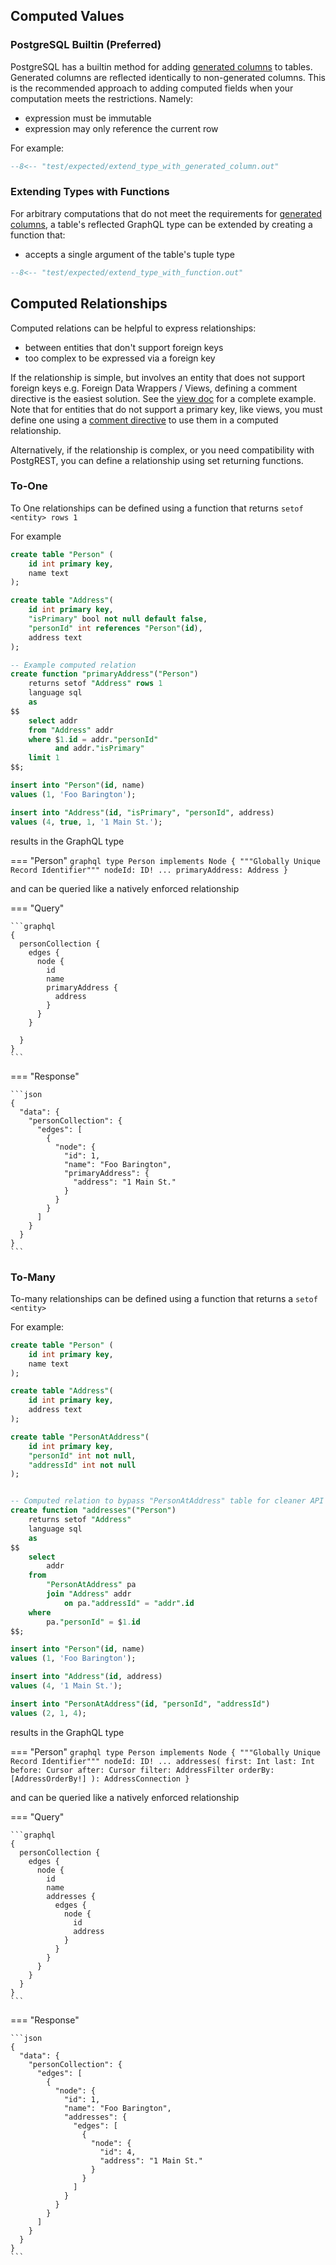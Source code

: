 ## Computed Values

### PostgreSQL Builtin (Preferred)

PostgreSQL has a builtin method for adding [generated columns](https://www.postgresql.org/docs/14/ddl-generated-columns.html) to tables. Generated columns are reflected identically to non-generated columns. This is the recommended approach to adding computed fields when your computation meets the restrictions. Namely:

- expression must be immutable
- expression may only reference the current row

For example:
```sql
--8<-- "test/expected/extend_type_with_generated_column.out"
```


### Extending Types with Functions

For arbitrary computations that do not meet the requirements for [generated columns](https://www.postgresql.org/docs/14/ddl-generated-columns.html), a table's reflected GraphQL type can be extended by creating a function that:

- accepts a single argument of the table's tuple type

```sql
--8<-- "test/expected/extend_type_with_function.out"
```


## Computed Relationships

Computed relations can be helpful to express relationships:

- between entities that don't support foreign keys
- too complex to be expressed via a foreign key

If the relationship is simple, but involves an entity that does not support foreign keys e.g. Foreign Data Wrappers / Views, defining a comment directive is the easiest solution. See the [view doc](/pg_graphql/views) for a complete example. Note that for entities that do not support a primary key, like views, you must define one using a [comment directive](/pg_graphql/configuration/#comment-directives) to use them in a computed relationship.

Alternatively, if the relationship is complex, or you need compatibility with PostgREST, you can define a relationship using set returning functions.


### To-One

To One relationships can be defined using a function that returns `setof <entity> rows 1`

For example
```sql
create table "Person" (
    id int primary key,
    name text
);

create table "Address"(
    id int primary key,
    "isPrimary" bool not null default false,
    "personId" int references "Person"(id),
    address text
);

-- Example computed relation
create function "primaryAddress"("Person")
    returns setof "Address" rows 1
    language sql
    as
$$
    select addr
    from "Address" addr
    where $1.id = addr."personId"
          and addr."isPrimary"
    limit 1
$$;

insert into "Person"(id, name)
values (1, 'Foo Barington');

insert into "Address"(id, "isPrimary", "personId", address)
values (4, true, 1, '1 Main St.');
```

results in the GraphQL type

=== "Person"
    ```graphql
    type Person implements Node {
      """Globally Unique Record Identifier"""
      nodeId: ID!
      ...
      primaryAddress: Address
    }
    ```

and can be queried like a natively enforced relationship

=== "Query"

    ```graphql
    {
      personCollection {
        edges {
          node {
            id
            name
            primaryAddress {
              address
            }
          }
        }

      }
    }
    ```

=== "Response"

    ```json
    {
      "data": {
        "personCollection": {
          "edges": [
            {
              "node": {
                "id": 1,
                "name": "Foo Barington",
                "primaryAddress": {
                  "address": "1 Main St."
                }
              }
            }
          ]
        }
      }
    }
    ```



### To-Many

To-many relationships can be defined using a function that returns a `setof <entity>`


For example:
```sql
create table "Person" (
    id int primary key,
    name text
);

create table "Address"(
    id int primary key,
    address text
);

create table "PersonAtAddress"(
    id int primary key,
    "personId" int not null,
    "addressId" int not null
);


-- Computed relation to bypass "PersonAtAddress" table for cleaner API
create function "addresses"("Person")
    returns setof "Address"
    language sql
    as
$$
    select
        addr
    from
        "PersonAtAddress" pa
        join "Address" addr
            on pa."addressId" = "addr".id
    where
        pa."personId" = $1.id
$$;

insert into "Person"(id, name)
values (1, 'Foo Barington');

insert into "Address"(id, address)
values (4, '1 Main St.');

insert into "PersonAtAddress"(id, "personId", "addressId")
values (2, 1, 4);
```

results in the GraphQL type

=== "Person"
    ```graphql
    type Person implements Node {
      """Globally Unique Record Identifier"""
      nodeId: ID!
      ...
      addresses(
        first: Int
        last: Int
        before: Cursor
        after: Cursor
        filter: AddressFilter
        orderBy: [AddressOrderBy!]
      ): AddressConnection
    }
    ```

and can be queried like a natively enforced relationship

=== "Query"

    ```graphql
    {
      personCollection {
        edges {
          node {
            id
            name
            addresses {
              edges {
                node {
                  id
                  address
                }
              }
            }
          }
        }
      }
    }
    ```

=== "Response"

    ```json
    {
      "data": {
        "personCollection": {
          "edges": [
            {
              "node": {
                "id": 1,
                "name": "Foo Barington",
                "addresses": {
                  "edges": [
                    {
                      "node": {
                        "id": 4,
                        "address": "1 Main St."
                      }
                    }
                  ]
                }
              }
            }
          ]
        }
      }
    }
    ```
